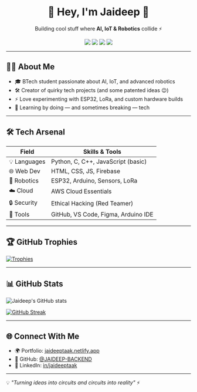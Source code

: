 <h1 align="center">🚀 Hey, I'm Jaideep 🤖</h1>
<p align="center">
  Building cool stuff where <b>AI, IoT & Robotics</b> collide ⚡
</p>

<p align="center">
  <img src="https://img.shields.io/badge/Open%20Source%20Lover-%2300FF99?style=for-the-badge&logo=github&logoColor=black" />
  <img src="https://img.shields.io/badge/AI%20%26%20Robotics%20-Enthusiast-00ff99?style=for-the-badge&logo=robotframework&logoColor=black" />
  <img src="https://img.shields.io/badge/Cybersecurity%20-%F0%9F%94%92-222222?style=for-the-badge" />
  <img src="https://img.shields.io/badge/Cloud%20%26%20IoT-%2300FF99?style=for-the-badge&logo=cloudsmith&logoColor=black" />
</p>

---

## 🧑‍💻 About Me

- 🎓 BTech student passionate about AI, IoT, and advanced robotics  
- 🛠 Creator of quirky tech projects (and some patented ideas 😉)  
- ⚡ Love experimenting with ESP32, LoRa, and custom hardware builds  
- 🌱 Learning by doing — and sometimes breaking — tech  

---

## 🛠 Tech Arsenal

| Field         | Skills & Tools |
|--------------|----------------|
| 💡 Languages | Python, C, C++, JavaScript (basic) |
| 🌐 Web Dev   | HTML, CSS, JS, Firebase |
| 🤖 Robotics  | ESP32, Arduino, Sensors, LoRa |
| ☁️ Cloud     | AWS Cloud Essentials |
| 🔒 Security  | Ethical Hacking (Red Teamer) |
| 🧰 Tools     | GitHub, VS Code, Figma, Arduino IDE |

---

## 🏆 GitHub Trophies

[![Trophies](https://github-profile-trophy.vercel.app/?username=JAIDEEP-BACKEND&theme=matrix&no-frame=true&margin-w=10)](https://github.com/ryo-ma/github-profile-trophy)

---

## 📊 GitHub Stats

![Jaideep's GitHub stats](https://github-readme-stats.vercel.app/api?username=JAIDEEP-BACKEND&show_icons=true&theme=chartreuse-dark&hide_rank=false)

[![GitHub Streak](https://streak-stats.demolab.com?user=JAIDEEP-BACKEND&theme=chartreuse-dark)](https://git.io/streak-stats)

---

## 🌐 Connect With Me

- 🌍 Portfolio: [jaideeptaak.netlify.app](https://jaideeptaak.netlify.app)  
- 🐙 GitHub: [@JAIDEEP-BACKEND](https://github.com/JAIDEEP-BACKEND)  
- 💼 LinkedIn: [in/jaideeptaak](https://www.linkedin.com/in/jaideeptaak)  

---

💡 *"Turning ideas into circuits and circuits into reality"* ⚡
